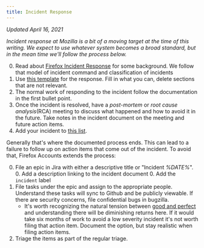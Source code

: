 ```yaml
---
title: Incident Response
---
```


_Updated April 16, 2021_

_Incident response at Mozilla is a bit of a moving target at the time of this writing.  We expect to use whatever system becomes a broad standard, but in the mean time we'll follow the process below._

0. Read about [Firefox Incident Response][fx-incident-response] for some background.  We follow that model of incident command and classification of incidents
0. Use [this template][sec-response-template] for the response.  Fill in what you can, delete sections that are not relevant.
0. The normal work of responding to the incident follow the documentation in the first bullet point.
0. Once the incident is resolved, have a _post-mortem_ or _root cause analysis_(RCA) meeting to discuss what happened and how to avoid it in the future.  Take notes in the incident document on the meeting and future action items.
0. Add your incident to [this list][fx-incident-reports].

Generally that's where the documented process ends.  This can lead to a failure to follow up on action items that come out of the incident.  To avoid that, Firefox Accounts extends the process:

0. File an epic in Jira with either a descriptive title or "Incident _%DATE%_".
    0. Add a description linking to the incident document
    0. Add the `incident` label
0. File tasks under the epic and assign to the appropriate people.  Understand these tasks will sync to Github and be publicly viewable.  If there are security concerns, file confidential bugs in bugzilla.
    * It's worth recognizing the natural tension between [good and perfect][wikipedia-good-vs-perfect] and understanding there will be diminishing returns here.  If it would take six months of work to avoid a low severity incident it's not worth filing that action item.  Document the option, but stay realistic when filing action items.
0. Triage the items as part of the regular triage.


[fx-incident-response]: https://mana.mozilla.org/wiki/display/PM/Firefox+Incident+Response
[fx-incident-reports]: https://mana.mozilla.org/wiki/display/PM/Firefox+Rapid+Response+Incident+Reports
[sec-response-template]: https://docs.google.com/document/d/1RXAU6omTxCpO3iTFxssFMtavEcbyu6pwAkEyIxeMMmg/edit
[wikipedia-good-vs-perfect]: https://en.wikipedia.org/wiki/Perfect_is_the_enemy_of_good
